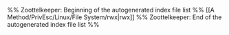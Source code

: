 %% Zoottelkeeper: Beginning of the autogenerated index file list  %%
 [[A Method/PrivEsc/Linux/File System/rwx|rwx]]
%% Zoottelkeeper: End of the autogenerated index file list  %%
